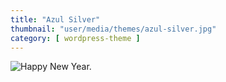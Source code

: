 ```yaml
---
title: "Azul Silver"
thumbnail: "user/media/themes/azul-silver.jpg"
category: [ wordpress-theme ]
---
```

![Happy New Year.](http://getbenonit.test/user/media/themes/azul-silver.jpg)